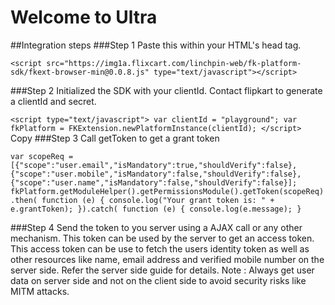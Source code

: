 # Welcome to Ultra
##Integration steps
###Step 1
Paste this within your HTML's head tag.

`<script src="https://img1a.flixcart.com/linchpin-web/fk-platform-sdk/fkext-browser-min@0.0.8.js" type="text/javascript"></script>`

###Step 2
Initialized the SDK with your clientId. Contact flipkart to generate a clientId and secret.

`<script type="text/javascript">
var clientId = "playground";
var fkPlatform = FKExtension.newPlatformInstance(clientId);
</script>`
Copy
###Step 3
Call getToken to get a grant token

`var scopeReq = [{"scope":"user.email","isMandatory":true,"shouldVerify":false},{"scope":"user.mobile","isMandatory":false,"shouldVerify":false},{"scope":"user.name","isMandatory":false,"shouldVerify":false}];
fkPlatform.getModuleHelper().getPermissionsModule().getToken(scopeReq).then(
function (e) {
    console.log("Your grant token is: " + e.grantToken);
}).catch(
function (e) {
    console.log(e.message);
}
`

###Step 4
Send the token to you server using a AJAX call or any other mechanism. This token can be used by the server to get an access token. This access token can be use to fetch the users identity token as well as other resources like name, email address and verified mobile number on the server side. Refer the server side guide for details. Note : Always get user data on server side and not on the client side to avoid security risks like MITM attacks.
